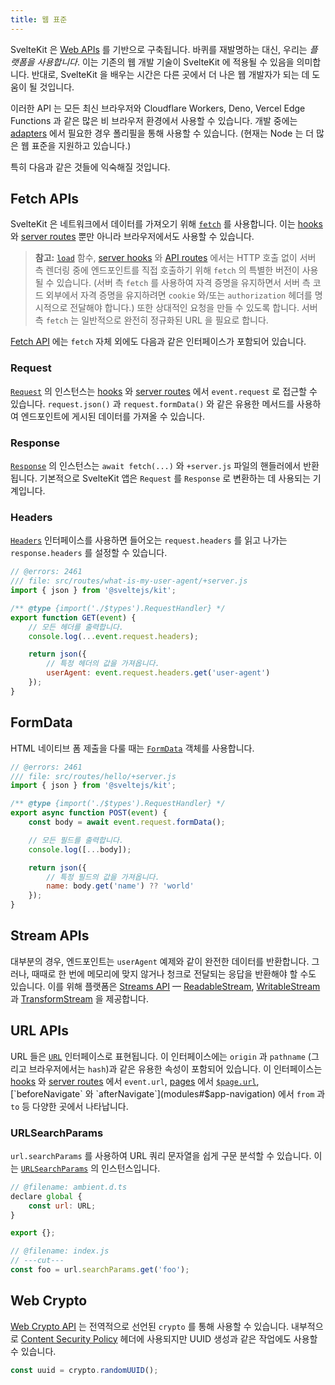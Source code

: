 ```yaml
---
title: 웹 표준
---
```


SvelteKit 은 [Web APIs](https://developer.mozilla.org/ko/docs/Web/API) 를 기반으로 구축됩니다. 바퀴를 재발명하는 대신, 우리는 _플랫폼을 사용합니다_.
이는 기존의 웹 개발 기술이 SvelteKit 에 적용될 수 있음을 의미합니다. 반대로, SvelteKit 을 배우는 시간은 다른 곳에서 더 나은 웹 개발자가 되는 데 도움이 될 것입니다.

이러한 API 는 모든 최신 브라우저와 Cloudflare Workers, Deno, Vercel Edge Functions 과 같은 많은 비 브라우저 환경에서 사용할 수 있습니다.
개발 중에는 [adapters](adapters) 에서 필요한 경우 폴리필을 통해 사용할 수 있습니다. (현재는 Node 는 더 많은 웹 표준을 지원하고 있습니다.)

특히 다음과 같은 것들에 익숙해질 것입니다.

## Fetch APIs

SvelteKit 은 네트워크에서 데이터를 가져오기 위해 [`fetch`](https://developer.mozilla.org/ko/docs/Web/API/fetch) 를 사용합니다.
이는 [hooks](hooks) 와 [server routes](routing#server) 뿐만 아니라 브라우저에서도 사용할 수 있습니다.

> **참고:** [`load`](load) 함수, [server hooks](hooks#server-hooks) 와 [API routes](routing#server) 에서는 HTTP 호출 없이 서버 측 렌더링 중에 엔드포인트를 직접 호출하기 위해 `fetch` 의 특별한 버전이 사용될 수 있습니다.
> (서버 측 `fetch` 를 사용하여 자격 증명을 유지하면서 서버 측 코드 외부에서 자격 증명을 유지하려면 `cookie` 와/또는 `authorization` 헤더를 명시적으로 전달해야 합니다.)
> 또한 상대적인 요청을 만들 수 있도록 합니다. 서버 측 `fetch` 는 일반적으로 완전히 정규화된 URL 을 필요로 합니다.

[Fetch API](https://developer.mozilla.org/ko/docs/Web/API/Fetch_API) 에는 `fetch` 자체 외에도 다음과 같은 인터페이스가 포함되어 있습니다.

### Request

[`Request`](https://developer.mozilla.org/ko/docs/Web/API/Request) 의 인스턴스는 [hooks](hooks) 와 [server routes](routing#server) 에서 `event.request` 로 접근할 수 있습니다.
`request.json()` 과 `request.formData()` 와 같은 유용한 메서드를 사용하여 엔드포인트에 게시된 데이터를 가져올 수 있습니다.

### Response

[`Response`](https://developer.mozilla.org/ko/docs/Web/API/Response) 의 인스턴스는 `await fetch(...)` 와 `+server.js` 파일의 핸들러에서 반환됩니다.
기본적으로 SvelteKit 앱은 `Request` 를 `Response` 로 변환하는 데 사용되는 기계입니다.

### Headers

[`Headers`](https://developer.mozilla.org/ko/docs/Web/API/Headers) 인터페이스를 사용하면 들어오는 `request.headers` 를 읽고 나가는 `response.headers` 를 설정할 수 있습니다.

```js
// @errors: 2461
/// file: src/routes/what-is-my-user-agent/+server.js
import { json } from '@sveltejs/kit';

/** @type {import('./$types').RequestHandler} */
export function GET(event) {
	// 모든 헤더를 출력합니다.
	console.log(...event.request.headers);

	return json({
		// 특정 헤더의 값을 가져옵니다.
		userAgent: event.request.headers.get('user-agent')
	});
}
```

## FormData

HTML 네이티브 폼 제출을 다룰 때는 [`FormData`](https://developer.mozilla.org/ko/docs/Web/API/FormData) 객체를 사용합니다.

```js
// @errors: 2461
/// file: src/routes/hello/+server.js
import { json } from '@sveltejs/kit';

/** @type {import('./$types').RequestHandler} */
export async function POST(event) {
	const body = await event.request.formData();

	// 모든 필드를 출력합니다.
	console.log([...body]);

	return json({
		// 특정 필드의 값을 가져옵니다.
		name: body.get('name') ?? 'world'
	});
}
```

## Stream APIs

대부분의 경우, 엔드포인트는 `userAgent` 예제와 같이 완전한 데이터를 반환합니다. 그러나, 때때로 한 번에 메모리에 맞지 않거나 청크로 전달되는 응답을 반환해야 할 수도 있습니다.
이를 위해 플랫폼은 [Streams API](https://developer.mozilla.org/ko/docs/Web/API/Streams_API) — [ReadableStream](https://developer.mozilla.org/ko/docs/Web/API/ReadableStream), [WritableStream](https://developer.mozilla.org/ko/docs/Web/API/WritableStream) 과 [TransformStream](https://developer.mozilla.org/ko/docs/Web/API/TransformStream) 을 제공합니다.

## URL APIs

URL 들은 [`URL`](https://developer.mozilla.org/ko/docs/Web/API/URL) 인터페이스로 표현됩니다.
이 인터페이스에는 `origin` 과 `pathname` (그리고 브라우저에서는 `hash`)과 같은 유용한 속성이 포함되어 있습니다.
이 인터페이스는 [hooks](hooks) 와 [server routes](routing#server) 에서 `event.url`, [pages](routing#page) 에서 [`$page.url`](modules#$app-stores), [`beforeNavigate` 와 `afterNavigate`](modules#$app-navigation) 에서 `from` 과 `to` 등 다양한 곳에서 나타납니다.

### URLSearchParams

`url.searchParams` 를 사용하여 URL 쿼리 문자열을 쉽게 구문 분석할 수 있습니다. 이는 [`URLSearchParams`](https://developer.mozilla.org/ko/docs/Web/API/URLSearchParams) 의 인스턴스입니다.

```js
// @filename: ambient.d.ts
declare global {
	const url: URL;
}

export {};

// @filename: index.js
// ---cut---
const foo = url.searchParams.get('foo');
```

## Web Crypto

[Web Crypto API](https://developer.mozilla.org/ko/docs/Web/API/Web_Crypto_API) 는 전역적으로 선언된 `crypto` 를 통해 사용할 수 있습니다.
내부적으로 [Content Security Policy](configuration#csp) 헤더에 사용되지만 UUID 생성과 같은 작업에도 사용할 수 있습니다.

```js
const uuid = crypto.randomUUID();
```
